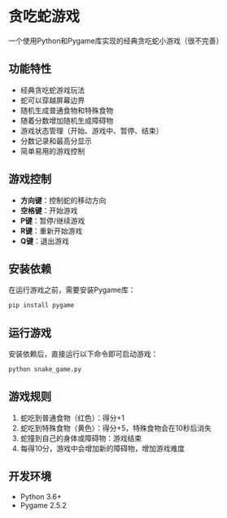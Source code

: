 # 贪吃蛇游戏

一个使用Python和Pygame库实现的经典贪吃蛇小游戏（很不完善）

## 功能特性

- 经典贪吃蛇游戏玩法
- 蛇可以穿越屏幕边界
- 随机生成普通食物和特殊食物
- 随着分数增加随机生成障碍物
- 游戏状态管理（开始、游戏中、暂停、结束）
- 分数记录和最高分显示
- 简单易用的游戏控制

## 游戏控制

- **方向键**：控制蛇的移动方向
- **空格键**：开始游戏
- **P键**：暂停/继续游戏
- **R键**：重新开始游戏
- **Q键**：退出游戏

## 安装依赖

在运行游戏之前，需要安装Pygame库：

```bash
pip install pygame
```

## 运行游戏

安装依赖后，直接运行以下命令即可启动游戏：

```bash
python snake_game.py
```

## 游戏规则

1. 蛇吃到普通食物（红色）：得分+1
2. 蛇吃到特殊食物（黄色）：得分+5，特殊食物会在10秒后消失
3. 蛇撞到自己的身体或障碍物：游戏结束
4. 每得10分，游戏中会增加新的障碍物，增加游戏难度

## 开发环境

- Python 3.6+ 
- Pygame 2.5.2
